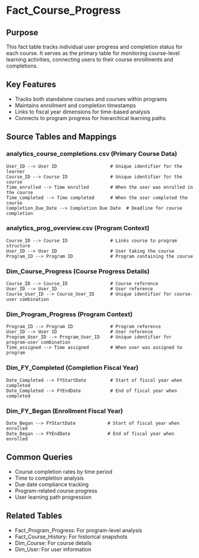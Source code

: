 # Fact_Course_Progress

## Purpose
This fact table tracks individual user progress and completion status for each course. It serves as the primary table for monitoring course-level learning activities, connecting users to their course enrollments and completions.

## Key Features
- Tracks both standalone courses and courses within programs
- Maintains enrollment and completion timestamps
- Links to fiscal year dimensions for time-based analysis
- Connects to program progress for hierarchical learning paths

## Source Tables and Mappings

### analytics_course_completions.csv (Primary Course Data)
    User_ID --> User ID                    # Unique identifier for the learner
    Course_ID --> Course ID                # Unique identifier for the course
    Time_enrolled --> Time enrolled        # When the user was enrolled in the course
    Time_completed --> Time completed      # When the user completed the course
    Completion_Due_Date --> Completion Due Date  # Deadline for course completion

### analytics_prog_overview.csv (Program Context)
    Course_ID --> Course ID                # Links course to program structure
    User_ID --> User ID                    # User taking the course
    Program_ID --> Program ID              # Program containing the course

### Dim_Course_Progress (Course Progress Details)
    Course_ID --> Course_ID                # Course reference
    User_ID --> User_ID                    # User reference
    Course_User_ID --> Course_User_ID      # Unique identifier for course-user combination

### Dim_Program_Progress (Program Context)
    Program_ID --> Program ID              # Program reference
    User_ID --> User ID                    # User reference
    Program_User_ID --> Program_User_ID    # Unique identifier for program-user combination
    Time_assigned --> Time assigned        # When user was assigned to program

### Dim_FY_Completed (Completion Fiscal Year)
    Date_Completed --> FYStartDate         # Start of fiscal year when completed
    Date_Completed --> FYEndDate           # End of fiscal year when completed

### Dim_FY_Began (Enrollment Fiscal Year)
    Date_Began --> FYStartDate            # Start of fiscal year when enrolled
    Date_Began --> FYEndDate              # End of fiscal year when enrolled

## Common Queries
- Course completion rates by time period
- Time to completion analysis
- Due date compliance tracking
- Program-related course progress
- User learning path progression

## Related Tables
- Fact_Program_Progress: For program-level analysis
- Fact_Course_History: For historical snapshots
- Dim_Course: For course details
- Dim_User: For user information 